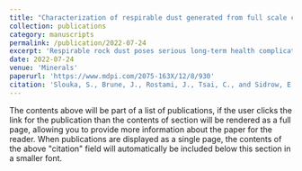 ```yaml
---
title: "Characterization of respirable dust generated from full scale cutting tests in limestone with conical picks at three stages of wear"
collection: publications
category: manuscripts
permalink: /publication/2022-07-24
excerpt: 'Respirable rock dust poses serious long-term health complications to workers in environments where mechanical rock excavation is utilized. The purpose of this study is to characterize respirable dust generated by cutting limestone with new, partially worn, and fully worn conical pick wears. Characterizing limestone respirable dust can aid in decision making for respirable dust suppression levels and exposures throughout the lifetime of a pick in underground mining and engineering activities. The methods include full scale cutting of a limestone sample in the laboratory with three conical picks at different stages of wear. Dust samples were collected during cutting with various instruments connected to pumps and subsequently analyzed to determine the concentrations, mineralogy, particle shapes, and particle size distributions. The results show that the worn pick generated the highest concentration of dust, all picks generated dust containing quartz, all three picks generated dust particles of similar shapes, and all three picks generated various particle size distributions. In conclusion, a preliminary suite of respirable dust characteristics is available and with further future additional studies, results could be used for the evaluation of possible strategies and methods of dust suppression and exposures during mining, tunneling, or drilling activities.'
date: 2022-07-24
venue: 'Minerals'
paperurl: 'https://www.mdpi.com/2075-163X/12/8/930'
citation: 'Slouka, S., Brune, J., Rostami, J., Tsai, C., and Sidrow, E. (2022). Characterization of respirable dust generated from full scale cutting tests in limestone with conical picks at three stages of wear. Minerals 12(8), 930.'
---
```


The contents above will be part of a list of publications, if the user clicks the link for the publication than the contents of section will be rendered as a full page, allowing you to provide more information about the paper for the reader. When publications are displayed as a single page, the contents of the above "citation" field will automatically be included below this section in a smaller font.
